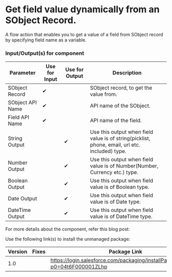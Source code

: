 # Get field value dynamically from an SObject Record.
A flow action that enables you to get a value of a field from SObject record by specifying field name as a variable.


### Input/Output(s) for component
|Parameter	               |Use for Input	   |Use for Output	   |Description 
|-|-|-|-|
| SObject Record | ✔ |  | SObject record, to get the value from. |
| SObject API Name | ✔ |  | API name of the SObject. | 
| Field API Name | ✔ |  | API name of the field.|
| String Output |  | ✔ | Use this output when field value is of string(picklist, phone, email, url etc. included) type. |
| Number Output |  | ✔ | Use this output when field value is of Number(Number, Currency etc.) type. |
| Boolean Output |  | ✔ | Use this output when field value is of Boolean type. |
| Date Output |  | ✔ | Use this output when field value is of Date type. |
| DateTime Output |  | ✔ | Use this output when field value is of DateTime type. |


For more details about the component, refer this blog post: <TODO>

Use the following link(s) to install the unmanaged package: 

| Version | Fixes |Package Link
|-|-|-|	    
| 1.0 |  | https://login.salesforce.com/packaging/installPackage.apexp?p0=04t6F000001ZLhp |